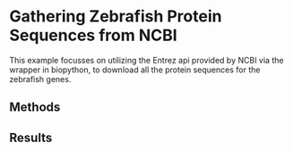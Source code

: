 # Gathering Zebrafish Protein Sequences from NCBI
This example focusses on utilizing the Entrez api provided by NCBI via 
the wrapper in biopython, to download all the protein sequences for the
zebrafish genes.

## Methods

## Results
